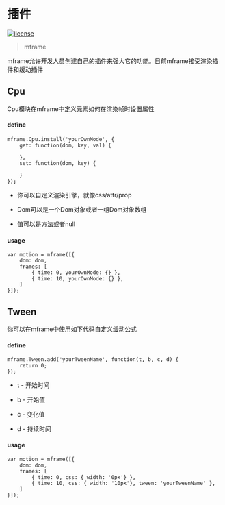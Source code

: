 <!-- 
---
title: 插件
date: 2020/3/6 10:00:00
---
-->
# 插件

[![license](https://img.shields.io/github/license/momentum-design/momentum-ui.svg?color=blueviolet)](https://github.com/momentum-design/momentum-ui/blob/master/charts/LICENSE)

> mframe

mframe允许开发人员创建自己的插件来强大它的功能。目前mframe接受渲染插件和缓动插件

## Cpu

Cpu模块在mframe中定义元素如何在渲染帧时设置属性

#### define

```
mframe.Cpu.install('yourOwnMode', {
    get: function(dom, key, val) {

    },
    set: function(dom, key) {

    }
});
```

+ 你可以自定义渲染引擎，就像css/attr/prop

+ Dom可以是一个Dom对象或者一组Dom对象数组

+ 值可以是方法或者null

#### usage

```
var motion = mframe([{
	dom: dom,
	frames: [
		{ time: 0, yourOwnMode: {} },
		{ time: 10, yourOwnMode: {} },
	]
}]);
```

## Tween

你可以在mframe中使用如下代码自定义缓动公式

#### define

```
mframe.Tween.add('yourTweenName', function(t, b, c, d) {
    return 0;
});
```

+ t - 开始时间

+ b - 开始值

+ c - 变化值

+ d - 持续时间

#### usage

```
var motion = mframe([{
	dom: dom,
	frames: [
		{ time: 0, css: { width: '0px'} },
		{ time: 10, css: { width: '10px'}, tween: 'yourTweenName' },
	]
}]);
```
